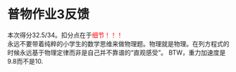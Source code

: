 # 普物作业3反馈

本次得分32.5/34。扣分点在于<font color = "red">细节！！！</font>  
永远不要带着纯粹的小学生的数学思维来做物理题。物理就是物理。在列方程式的时候永远基于物理定律而非是自己并不靠谱的“直观感受”。
BTW，重力加速度是9.8而不是10.